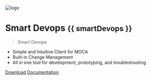 ![logo](https://www.smart-is.com/wp-content/uploads/2019/09/moca-app-logo.png)

# Smart Devops <small id="apptest">{{ smartDevops }}</small>

> Smart Devops

- Simple and Intuitive Client for MOCA
- Built-in Change Management
- All in one tool for development, prototyping, and troubleshooting

[Download](https://www.smart-is.com/what-we-do/smart-product/smart-devops/)
[Documentation](./readme.md)

